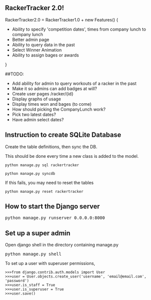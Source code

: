## RackerTracker 2.0!
RackerTracker2.0 = RackerTracker1.0 + new Features() {
* Ability to specify 'competition dates', times from company lunch to company lunch
* Better admin page
 * Ability to query data in the past
 * Select Winner Animation
 * Ability to assign bages or awards

}

##TODO:
* Add ability for admin to query workouts of a racker in the past
 * Make it so admins can add badges at will?
* Create user pages /racker/{id}
 * Display graphs of usage
 * Display times won and bages (to come)
* How should picking the CompanyLunch work?
 * Pick two latest dates?
 * Have admin select dates?

## Instruction to create SQLite Database

Create the table definitions, then sync the DB.

This should be done every time a new class is added to the model.

<pre><code>python manage.py sql rackertracker

python manage.py syncdb</code></pre>

If this fails, you may need to reset the tables

<pre><code>python manage.py reset rackertracker</code></pre>

## How to start the Django server

<pre>python manage.py runserver 0.0.0.0:8000</pre>

## Set up a super admin

Open django shell in the directory containing manage.py

<pre>python manage.py shell</pre>

To set up a user with superuser permissions,

<pre><code>>>>from django.contrib.auth.models import User
>>>user = User.objects.create_user('username', 'email@email.com', 'password')
>>>user.is_staff = True
>>>user.is_superuser = True
>>>user.save()</code></pre>
     
